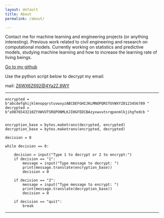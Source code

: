 ```yaml
---
layout: default
title: About
permalink: /about/

---
```


Contact me for machine learning and engineering projects (or anything interesting). Previous work related to civil engineering and research on computational models. Currently working on statistics and predictive models, studying machine learning and how to increase the learning rate of living beings.

<a href="https://github.com/leonelBianchi" Target="_blank">Go to my github</a>

Use the python script below to decrypt my email:

mail: Z6WX6Z692@4Ya2Z.8WY


-----------------------------------------------------------------------

```python:
encrypted = b"abcdefghijklmnopqrstuvwxyzABCDEFGHIJKLMNOPQRSTUVWXYZ0123456789 "
decrypted = b"a9876543210ZYXWVUTSRQPONMLKJIHGFEDCBAzyxwvutsrqponmlkjihgfedcb "


encryption_base = bytes.maketrans(decrypted, encrypted)
decryption_base = bytes.maketrans(encrypted, decrypted)

decision = 0

while decision == 0: 

    decision = input("Type 1 to decrypt or 2 to encrypt:")
    if decision == "1":
        message = input("Type message to decrypt: ")
        print(message.translate(encryption_base))
        decision = 0

    if decision == "2":
        message = input("Type message to encrypt: ")
        print(message.translate(decryption_base))
        decision = 0
    
    if decision == "quit":
        break
```
-----------------------------------------------------------------------

